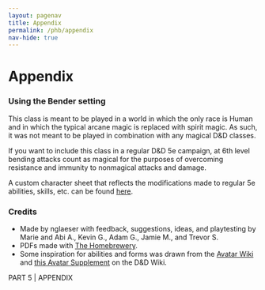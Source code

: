 ```yaml
---
layout: pagenav
title: Appendix
permalink: /phb/appendix
nav-hide: true
---
```


<!-- Homebrewery Link: https://homebrewery.naturalcrit.com/edit/vP9MXg6ODF -->

<h1 id="appendix" class="center-title">
Appendix
</h1>

### Using the Bender setting

This class is meant to be played in a world in which the only race is Human and in which the typical arcane magic is replaced with spirit magic. As such, it was not meant to be played in combination with any magical D&D classes.

If you want to include this class in a regular D&D 5e campaign, at 6th level bending attacks count as magical for the purposes of overcoming resistance and immunity to nonmagical attacks and damage.

A custom character sheet that reflects the modifications made to regular 5e abilities, skills, etc. can be found [here](/tools).

### Credits
- Made by nglaeser with feedback, suggestions, ideas, and playtesting by Marie and Abi A., Kevin G., Adam G., Jamie M., and Trevor S.
- PDFs made with [The Homebrewery](https://homebrewery.naturalcrit.com).
- Some inspiration for abilities and forms was drawn from the <a href="https://avatar.fandom.com/wiki/Bending_arts">Avatar Wiki</a> and <a href="https://www.dandwiki.com/wiki/5e_Classes_(Avatar_Supplement)">this Avatar Supplement</a> on the D&D Wiki.

<div class='pageNumber auto'></div>
<div class='footnote'>PART 5 | APPENDIX</div>
